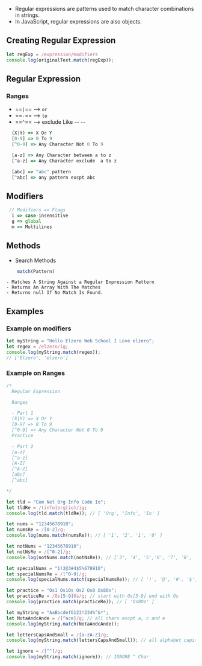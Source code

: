 - Regular expressions are patterns used to match character combinations in strings. 
- In JavaScript, regular expressions are also objects.
## Creating Regular Expression
```js
let regExp = /expression/modifiers 
console.log(originalText.match(regExp));
```
## Regular Expression
### Ranges 
- ==`|`== --> `or`
- ==`-`== --> `to`
- ==`^`== --> exclude 
Like -- --
```js
  (X|Y) => X Or Y
  [0-9] => 0 To 9
  [^0-9] => Any Character Not 0 To 9

  [a-z] => Any Character between a to z
  [^a-z] => Any Character exclude  a to z

  [abc] => "abc" pattern
  [^abc] => any pattern excpt abc
```

## Modifiers 
```javascript
 // Modifiers => Flags
  i => case-insensitive
  g => global
  m => Multilines
```
## Methods 
-   Search Methods
```js
	match(Pattern)
```
	- Matches A String Against a Regular Expression Pattern
	- Returns An Array With The Matches
	- Returns null If No Match Is Found.
## Examples 
### Example on modifiers
```js
let myString = "Hello Elzero Web School I Love elzero";
let regex = /elzero/ig;
console.log(myString.match(regex));
// ['Elzero', 'elzero']
```
### Example on Ranges 
```js
/*
  Regular Expression

  Ranges

  - Part 1
  (X|Y) => X Or Y
  [0-9] => 0 To 9
  [^0-9] => Any Character Not 0 To 9
  Practice

  - Part 2
  [a-z]
  [^a-z]
  [A-Z]
  [^A-Z]
  [abc]
  [^abc]

*/

let tld = "Com Net Org Info Code Io";
let tldRe = /(info|org|io)/ig;
console.log(tld.match(tldRe)); // [ 'Org', 'Info', 'Io' ]

let nums = "12345678910";
let numsRe = /[0-2]/g;
console.log(nums.match(numsRe)); // [ '1', '2', '1', '0' ]

let notNums = "12345678910";
let notNsRe = /[^0-2]/g;
console.log(notNums.match(notNsRe)); // ['3', '4', '5','6', '7', '8', '9']

let specialNums = "1!2@3#4$5%678910";
let specialNumsRe = /[^0-9]/g;
console.log(specialNums.match(specialNumsRe)); // [ '!', '@', '#', '$', '%' ]

let practice = "Os1 Os1Os Os2 Os8 Os8Os";
let practiceRe = /Os[5-9]Os/g; // start with Os[5-9] end with Os
console.log(practice.match(practiceRe)); // [ 'Os8Os' ]

let myString = "AaBbcdefG123!234%^&*";
let NotaAndcAnde = /[^ace]/g; // all chars excpt a, c and e
console.log(myString.match(NotaAndcAnde));

let lettersCapsAndSmall = /[a-zA-Z]/g;
console.log(myString.match(lettersCapsAndSmall)); // all alphabet capital or small

let ignore = /[^^]/g;
console.log(myString.match(ignore)); // IGNORE ^ Char

```


